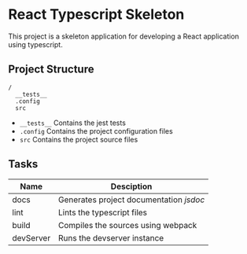 # React Typescript Skeleton

This project is a skeleton application for developing
a React application using typescript.

## Project Structure
```
/
  __tests__
  .config
  src
``` 
* `__tests__` Contains the jest tests
* `.config` Contains the project configuration files
* `src` Contains the project source files

## Tasks
|  Name     |  Desciption                               |
|-----------|-------------------------------------------|
| docs      |  Generates project documentation *jsdoc*  |
| lint      |  Lints the typescript files               |
| build     |  Compiles the sources using webpack       |
| devServer | Runs the devserver instance               |
